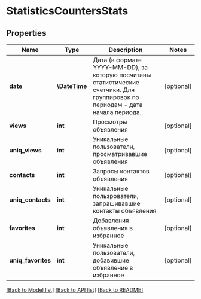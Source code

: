 # StatisticsCountersStats

## Properties
Name | Type | Description | Notes
------------ | ------------- | ------------- | -------------
**date** | [**\DateTime**](\DateTime.md) | Дата (в формате YYYY-MM-DD), за которую посчитаны статистические счетчики. Для группировок по периодам - дата начала периода. | [optional] 
**views** | **int** | Просмотры объявления | [optional] 
**uniq_views** | **int** | Уникальные пользователи, просматривавшие объявления | [optional] 
**contacts** | **int** | Запросы контактов объявления | [optional] 
**uniq_contacts** | **int** | Уникальные пользрователи, запрашивавшие контакты объявления | [optional] 
**favorites** | **int** | Добавления объявления в избранное | [optional] 
**uniq_favorites** | **int** | Уникальные пользователи, добавившие объявление в избранное | [optional] 

[[Back to Model list]](../../README.md#documentation-for-models) [[Back to API list]](../../README.md#documentation-for-api-endpoints) [[Back to README]](../../README.md)

